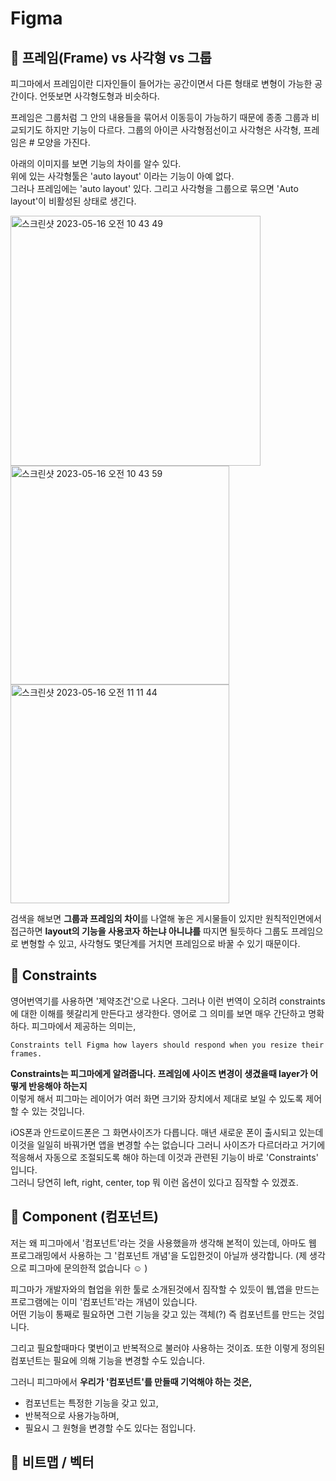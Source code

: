 # Figma
## 🍑 프레임(Frame) vs 사각형 vs 그룹
피그마에서 프레임이란 디자인들이 들어가는 공간이면서 다른 형태로 변형이 가능한 공간이다. 언뜻보면 사각형도형과 비슷하다.

프레임은 그룹처럼 그 안의 내용들을 묶어서 이동등이 가능하기 때문에 종종 그룹과 비교되기도 하지만 기능이 다르다. 
그룹의 아이콘 사각형점선이고 사각형은 사각형, 프레임은 # 모양을 가진다.

아래의 이미지를 보면 기능의 차이를 알수 있다.    
위에 있는 사각형툴은  'auto layout' 이라는 기능이 아예 없다.   
그러나 프레임에는 'auto layout' 있다.  그리고 사각형을 그룹으로 묶으면 'Auto layout'이 비활성된 상태로 생긴다.


<img width="400" alt="스크린샷 2023-05-16 오전 10 43 49" src="https://github.com/PhoebeYoon/Figma/assets/48478079/0e4f0989-4fa4-4bf8-8554-61f01b2fb84b">

<img width="350" alt="스크린샷 2023-05-16 오전 10 43 59" src="https://github.com/PhoebeYoon/Figma/assets/48478079/3c19e207-8124-470e-9165-22ebc6bc9b7c">    

<img width="350" alt="스크린샷 2023-05-16 오전 11 11 44" src="https://github.com/PhoebeYoon/Figma/assets/48478079/da18e8ea-599b-4dd6-a11e-d339139bb89b">



검색을 해보면 **그룹과 프레임의 차이**를 나열해 놓은 게시물들이 있지만 원칙적인면에서 접근하면  **layout의 기능을 사용코자 하는냐 아니냐를** 따지면 될듯하다 
그룹도 프레임으로 변형할 수 있고, 사각형도 몇단계를 거치면 프레임으로 바꿀 수 있기 때문이다. 


## 🍑 Constraints 
영어번역기를 사용하면  '제약조건'으로 나온다. 그러나 이런 번역이 오히려 constraints 에 대한 이해를 헷갈리게 만든다고 생각한다. 영어로 그 의미를 보면 매우 간단하고 명확하다.
피그마에서 제공하는 의미는,
```
Constraints tell Figma how layers should respond when you resize their frames. 
```   
**Constraints는 피그마에게 알려줍니다. 프레임에 사이즈 변경이 생겼을때 layer가 어떻게 반응해야 하는지**   
이렇게 해서 피그마는 레이어가 여러 화면 크기와 장치에서 제대로 보일 수 있도록 제어할 수 있는 것입니다.   

iOS폰과 안드로이드폰은 그 화면사이즈가 다릅니다. 매년 새로운 폰이 출시되고 있는데 이것을 일일히 바꿔가면 앱을 변경할 수는 없습니다 그러니 사이즈가 다르더라고 거기에 적응해서 자동으로 조절되도록 해야 하는데 이것과 관련된 기능이 바로 'Constraints' 입니다.   
그러니 당연히 left, right, center, top 뭐 이런 옵션이 있다고 짐작할 수 있겠죠.

## 🍑 Component (컴포넌트) 
저는 왜 피그마에서 '컴포넌트'라는 것을 사용했을까 생각해 본적이 있는데, 아마도 웹 프로그래밍에서 사용하는 그 '컴포넌트 개념'을 도입한것이 아닐까 생각합니다. (제 생각으로 피그마에 문의한적 없습니다 ☺️  )


피그마가 개발자와의 협업을 위한 툴로 소개된것에서 짐작할 수 있듯이 웹,앱을 만드는 프로그램에는 이미 '컴포넌트'라는 개념이 있습니다.   
어떤 기능이 통째로 필요하면 그런 기능을 갖고 있는 객체(?) 즉 컴포넌트를 만드는 것입니다. 

그리고    필요할때마다 몇번이고 반복적으로 불러야 사용하는 것이죠. 또한 이렇게 정의된 컴포넌트는 필요에 의해 기능을 변경할 수도 있습니다.   

그러니 피그마에서 **우리가 '컴포넌트'를 만들때 기억해야 하는 것은,**    
- 컴포넌트는 특정한 기능을 갖고 있고,   
- 반복적으로 사용가능하며,   
- 필요시 그 원형을 변경할 수도 있다는 점입니다.   


## 🍑 비트맵 / 벡터



 



